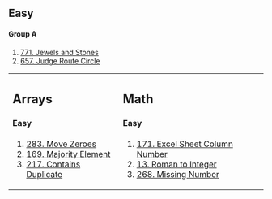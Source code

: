 <h2>Easy</h2>
<h4>Group A</h4>
<ol>
  <li><a href="https://leetcode.com/problems/jewels-and-stones/description/">771. Jewels and Stones</a></li>
  <li><a href="https://leetcode.com/problems/judge-route-circle/description/">657. Judge Route Circle</a></li>
</ol>

<table>
  <tr>
    <td>
	    <h2>Arrays</h2>
	<h4>Easy</h4>
		<ol>
			<li><a href="https://leetcode.com/problems/move-zeroes/">283. Move Zeroes</a></li>
			<li><a href="https://leetcode.com/problems/majority-element/description/">169. Majority Element</a></li>
			<li><a href="https://leetcode.com/problems/contains-duplicate/description/">217. Contains Duplicate</a></li>
	    </ol>
</td>
    <td>
      <h2>Math</h2>
      <h4>Easy</h4>
      <ol>
        <li><a href="https://leetcode.com/problems/excel-sheet-column-number/description/">171. Excel Sheet Column Number</a></li>
		<li><a href="https://leetcode.com/problems/roman-to-integer/description/">13. Roman to Integer</a></li>
		<li><a href="https://leetcode.com/problems/missing-number/description/">268. Missing Number</a></li>
      </ol>
    </td>
  </tr>
</table>
